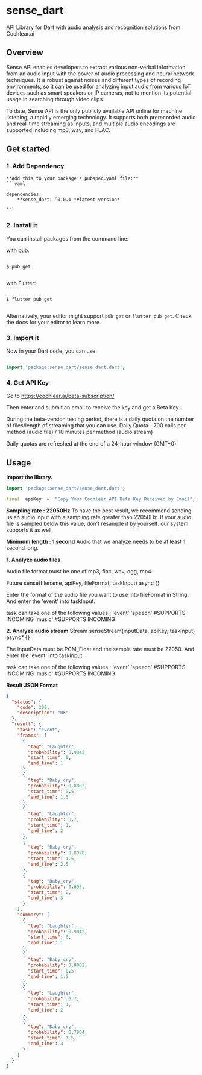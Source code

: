 ﻿# sense_dart

API Library for Dart with audio analysis and recognition solutions from Cochlear.ai

## Overview

Sense API enables developers to extract various non-verbal information from an audio input with the power of audio processing and neural network techniques. It is robust against noises and different types of recording environments, so it can be used for analyzing input audio from various IoT devices such as smart speakers or IP cameras, not to mention its potential usage in searching through video clips.

To date, Sense API is the only publicly available API online for machine listening, a rapidly emerging technology. It supports both prerecorded audio and real-time streaming as inputs, and multiple audio encodings are supported including mp3, wav, and FLAC.


## Get started

### 1. Add Dependency

	**Add this to your package's pubspec.yaml file:**
	```yaml

	dependencies:
		**sense_dart: ^0.0.1 *#latest version*
	
	```
	
### 2. Install it

You can install packages from the command line:

with pub:

```shell

$ pub get


```

with Flutter:

```shell

$ flutter pub get


```

Alternatively, your editor might support  `pub get`  or  `flutter pub get`. Check the docs for your editor to learn more.

### 3. Import it

Now in your Dart code, you can use:

```dart

import 'package:sense_dart/sense_dart.dart';

```

### 4. Get API Key

Go to https://cochlear.ai/beta-subscription/

Then enter and submit an email to receive the key and get a Beta Key.

During the beta-version testing period, there is a daily quota on the number of files/length of streaming that you can use.
Daily Quota - 
	 700 calls per method (audio file) / 10 minutes per method (audio stream)

Daily quotas are refreshed at the end of a 24-hour window (GMT+0).


## Usage

**Import the library.**
```dart
import 'package:sense_dart/sense_dart.dart';

final  apiKey  =  "Copy Your Cochlear API Beta Key Received by Email";
```
**Sampling rate : 22050Hz**
To have the best result, we recommend sending us an audio input with a sampling rate greater than 22050Hz.
If your audio file is sampled below this value, don’t resample it by yourself: our system supports it as well.

**Minimum length : 1 second**
Audio that we analyze needs to be at least 1 second long.


 **1. Analyze audio files**

Audio file format must be one of mp3, flac, wav, ogg, mp4.

Future<String>  sense(filename, apiKey, fileFormat, taskInput) async {}

Enter the format of the audio file you want to use into fileFormat in String.
And enter the 'event' into taskInput.

task  can take one of the following values :
	'event'
	'speech' #SUPPORTS INCOMING
	'music' #SUPPORTS INCOMING


**2. Analyze audio stream**
Stream<String>  senseStream(inputData, apiKey, taskInput) async* {}

The inputData must be PCM_Float and the sample rate must be 22050.
And enter the 'event' into taskInput.

task  can take one of the following values :
	'event'
	'speech' #SUPPORTS INCOMING
	'music' #SUPPORTS INCOMING


**Result JSON Format**
```json
{
  "status": {
    "code": 200,
    "description": "OK"
  },
  "result": {
    "task": "event",
    "frames": [
      {
        "tag": "Laughter",
        "probability": 0.9042,
        "start_time": 0,
        "end_time": 1
      },
      {
        "tag": "Baby_cry",
        "probability": 0.8802,
        "start_time": 0.5,
        "end_time": 1.5
      },
      {
        "tag": "Laughter",
        "probability": 0.7,
        "start_time": 1,
        "end_time": 2
      },
      {
        "tag": "Baby_cry",
        "probability": 0.8978,
        "start_time": 1.5,
        "end_time": 2.5
      },
      {
        "tag": "Baby_cry",
        "probability": 0.695,
        "start_time": 2,
        "end_time": 3
      }
    ],
    "summary": [
      {
        "tag": "Laughter",
        "probability": 0.9042,
        "start_time": 0,
        "end_time": 1
      },
      {
        "tag": "Baby_cry",
        "probability": 0.8802,
        "start_time": 0.5,
        "end_time": 1.5
      },
      {
        "tag": "Laughter",
        "probability": 0.7,
        "start_time": 1,
        "end_time": 2
      },
      {
        "tag": "Baby_cry",
        "probability": 0.7964,
        "start_time": 1.5,
        "end_time": 3
      }
    ]
  }
}
```


